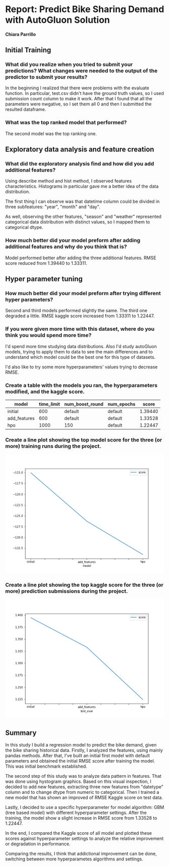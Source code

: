 # Report: Predict Bike Sharing Demand with AutoGluon Solution
#### Chiara Parrillo

## Initial Training
### What did you realize when you tried to submit your predictions? What changes were needed to the output of the predictor to submit your results?
In the beginning I realized that there were problems with the evaluate function. In particular, test.csv didn't have the ground truth values, so I used submission count column to make it work. After that I found that all the parameters were nwgative, so I set them all 0 and then I submitted the resulted dataframe.

### What was the top ranked model that performed?
The second model was the top ranking one.

## Exploratory data analysis and feature creation
### What did the exploratory analysis find and how did you add additional features?

Using describe method and hist method, I observed features characteristics. Histograms in particular gave me a better idea of the data distribution. 

The first thing I can observe was that datetime column could be divided in three subfeatures: "year", "month" and "day".

As well, observing the other features, "season" and "weather" represented categorical data distribution with distinct values, so I mapped them to categorical dtype. 

### How much better did your model preform after adding additional features and why do you think that is?
Model performed better after adding the three additional features. RMSE score reduced from 1.39440 to 1.33311.

## Hyper parameter tuning
### How much better did your model preform after trying different hyper parameters?
Second and third models performed slightly the same. The third one degraded a little. RMSE kaggle score increased from 1.33311 to 1.22447.

### If you were given more time with this dataset, where do you think you would spend more time?
I'd spend more time studying data distributions. Also I'd study autoGluon models, trying to apply them to data to see the main differences and to understand which model could be the best one for this type of datasets.

I'd also like to try some more hyperparameters' values trying to decrease RMSE.

### Create a table with the models you ran, the hyperparameters modified, and the kaggle score.
|model|time_limit|num_boost_round|num_epochs|score|
|--|--|--|--|--|
|initial|600|default|default|1.39440|
|add_features|600|default|default|1.33528|
|hpo|1000|150|default|1.22447|

### Create a line plot showing the top model score for the three (or more) training runs during the project.


![model_train_score.png](img/model_train_score.png)

### Create a line plot showing the top kaggle score for the three (or more) prediction submissions during the project.


![model_test_score.png](img/model_test_score.png)

## Summary
In this study I build a regression model to predict the bike demand, given the bike sharing historical data. 
Firstly, I analyzed the features, using mainly pandas methods. After that, I've built an initial first model with default parameters and obtained the initial RMSE score after training the model. This was initial benchmark established.

The second step of this study was to analyze data pattern in features. That was done using hystogram graphics. Based on this visual inspection, I decided to add new features, extracting three new features from "datetype" column and to change dtype from numeric to categorical. Then I trained a new model that has shown an improved of RMSE Kaggle score on test data.

Lastly, I decided to use a specific hyperparameter for model algorithm: GBM (tree based model) with different hyperparameter settings. After the training,  the model show a slight increase in RMSE score from 1.33528 to 1.22447.

In the end, I compared the Kaggle score of all model and plotted these scores against hyperparameter settings to analyze the relative improvement or degradation in performance.

Comparing the results, I think that addictional improvement can be done, switching between more hyperparametes algorithms and settings.
